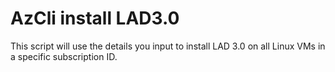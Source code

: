 # AzCli install LAD3.0
This script will use the details you input to install LAD 3.0 on all Linux VMs in a specific subscription ID.
